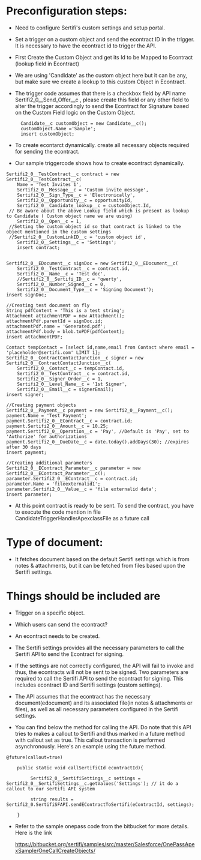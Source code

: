 # Preconfiguration steps:

- Need to configure Sertifi's custom settings and setup portal.  
- Set a trigger on a custom object and send the econtract ID in the trigger. It is necessary to have the econtract id to trigger the API.  
- First Create the Custom Object and get its Id to be Mapped to Econtract (lookup field in Econtract)
- We are using 'Candidate' as the custom object here but it can be any, but make sure we create a lookup to this custom Object in Econtract.
- The trigger code assumes that there is a checkbox field by API name Sertifi2_0__Send_Offer__c  , please create this  field or any other field to alter the trigger accordingly to send the   Econtract for Signature based on the Custom Field logic on the Custom Object.

        Candidate__c customObject = new Candidate__c();
        customObject.Name ='Sample';
        insert customObject;

- To create econtarct dynamically. create all necessary objects required for sending the econtract.
- Our sample triggercode shows how to  create econtract dynamically.

```
Sertifi2_0__TestContract__c contract = new Sertifi2_0__TestContract__c(
    Name = 'Test Invites 1',
    Sertifi2_0__Message__c = 'Custom invite message',
    Sertifi2_0__Sign_Type__c = 'Electronically',
    Sertifi2_0__Opportunity__c = opportunityId,
    Sertifi2_0__Candidate_lookup__c = customObject.Id,
 // Be aware about the above Lookup field which is present as lookup to Candidate ( Custom object name we are using)
    Sertifi2_0__Open__c = 1, 
 //Setting the custom object id so that contract is linked to the object mentioned in the custom settings
 //Sertifi2_0__CustomLinkID__c = 'custom object id',
    Sertifi2_0__Settings__c = 'Settings';
    insert contract;


Sertifi2_0__EDocument__c signDoc = new Sertifi2_0__EDocument__c(
    Sertifi2_0__TestContract__c = contract.id,
    Sertifi2_0__Name__c = 'Test doc',
    //Sertifi2_0__Sertifi_ID__c = 'qwerty',
    Sertifi2_0__Number_Signed__c = 0,
    Sertifi2_0__Document_Type__c = 'Signing Document');
insert signDoc;

//Creating test document on fly
String pdfContent = 'This is a test string';
Attachment attachmentPDF = new Attachment();
attachmentPdf.parentId = signDoc.id;
attachmentPdf.name = 'Generated.pdf';
attachmentPdf.body = blob.toPDF(pdfContent);
insert attachmentPDF;

Contact tempContact = [select id,name,email from Contact where email = 'placeholder@sertifi.com' LIMIT 1];
Sertifi2_0__ContractContactJunction__c signer = new Sertifi2_0__ContractContactJunction__c(
    Sertifi2_0__Contact__c = tempContact.id,
    Sertifi2_0__TestContract__c = contract.id,
    Sertifi2_0__Signer_Order__c = 1,
    Sertifi2_0__Level_Name__c = '1st Signer',
    Sertifi2_0__Email__c = signerEmail);
insert signer;

//Creating payment objects
Sertifi2_0__Payment__c payment = new Sertifi2_0__Payment__c();
payment.Name = 'Test Payment';
payment.Sertifi2_0__EContract__c = contract.id;
payment.Sertifi2_0__Amount__c = 10.25;
payment.Sertifi2_0__Operation__c = 'Pay', //Default is 'Pay', set to 'Authorize' for authorizations
payment.Sertifi2_0__DueDate__c = date.today().addDays(30); //expires after 30 days
insert payment;

//Creating additional parameters
Sertifi2_0__EContract_Parameter__c parameter = new Sertifi2_0__EContract_Parameter__c();
parameter.Sertifi2_0__EContract__c = contract.id;
parameter.Name = 'fileexternalid1';
parameter.Sertifi2_0__Value__c = 'file externalid data';
insert parameter;
```

- At this point contract is ready to be sent. To send the contract, you have to execute the code mention in file CandidateTriggerHandlerApexclassFile as a future call

# Type of document:

- It fetches document based on the default Sertifi settings which is from notes & attachments, but it can be fetched from files based upon the  Sertifi settings.  

#  Things should be included are

- Trigger on a specific object.  

- Which users can send the econtract?   

- An econtract needs to be created. 

- The Sertifi settings provides all the necessary parameters to call the Sertifi API to send the Econtract for signing.   

- If the settings are not correctly configured, the API will fail to invoke and thus, the econtracts will not be sent to be signed. Two parameters are required to call the Sertifi API to send the econtract for signing. This includes econtract ID and Sertifi settings (custom settings). 
- The API assumes that the econtract has the necessary document(edocument) and its associated file(in notes & attachments or files), as well as all necessary parameters configured in the Sertifi settings. 
- You can find below the method for calling the API. Do note that this API tries to makes a callout to Sertifi and thus marked in a future method with callout set as true. This callout transaction is performed asynchronously. Here's an example using the future method. 

```
@future(callout=true) 

    public static void callSertifi(Id econtractId){ 

         Sertifi2_0__SertifiSettings__c settings = Sertifi2_0__SertifiSettings__c.getValues('Settings'); // it do a callout to our sertifi API system

         string results = Sertifi2_0.SertifiSFAPI.sendEContractToSertifi(eContractId, settings); 
        
    }
```

- Refer to the sample onepass code from the bitbucket for more details. Here is the link

     https://bitbucket.org/sertifi/samples/src/master/Salesforce/OnePassApexSample/OneCallCreateObjects/
